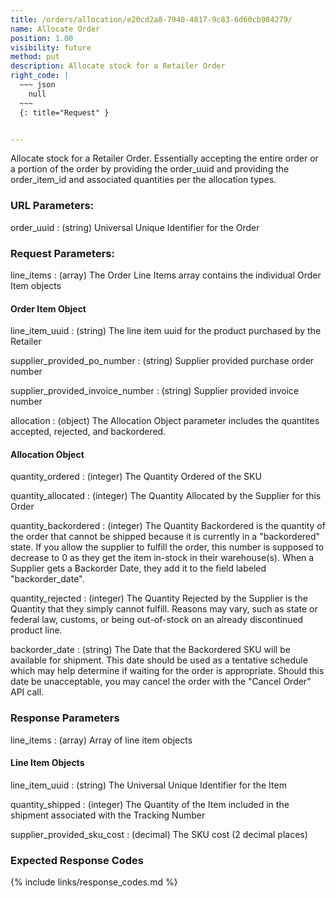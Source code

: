```yaml
---
title: /orders/allocation/e20cd2a8-7940-4817-9c83-6d60cb984279/
name: Allocate Order
position: 1.00
visibility: future
method: put
description: Allocate stock for a Retailer Order
right_code: |
  ~~~ json
    null
  ~~~
  {: title="Request" }


---
```

Allocate stock for a Retailer Order. Essentially accepting the entire order or a portion of the order by providing the order_uuid and providing the order_item_id and associated quantities per the allocation types.


### URL Parameters:

order_uuid
: (string) Universal Unique Identifier for the Order

### Request Parameters:

line_items
: (array) The Order Line Items array contains the individual Order Item objects

#### Order Item Object

line_item_uuid
: (string) The line item uuid for the product purchased by the Retailer

supplier_provided_po_number
: (string) Supplier provided purchase order number

supplier_provided_invoice_number
: (string) Supplier provided invoice number

allocation
: (object) The Allocation Object parameter includes the quantites accepted, rejected, and backordered.

#### Allocation Object

quantity_ordered
: (integer) The Quantity Ordered of the SKU

quantity_allocated
: (integer) The Quantity Allocated by the Supplier for this Order

quantity_backordered
: (integer) The Quantity Backordered is the quantity of the order that cannot be shipped because it is currently in a "backordered" state. If you allow the supplier to fulfill the order, this number is supposed to decrease to 0 as they get the item in-stock in their warehouse(s). When a Supplier gets a Backorder Date, they add it to the field labeled "backorder_date".

quantity_rejected
: (integer) The Quantity Rejected by the Supplier is the Quantity that they simply cannot fulfill. Reasons may vary, such as state or federal law, customs, or being out-of-stock on an already discontinued product line.

backorder_date
: (string) The Date that the Backordered SKU will be available for shipment. This date should be used as a tentative schedule which may help determine if waiting for the order is appropriate. Should this date be unacceptable, you may cancel the order with the "Cancel Order" API call.

### Response Parameters

line_items
: (array) Array of line item objects

#### Line Item Objects

line_item_uuid
: (string) The Universal Unique Identifier for the Item

quantity_shipped
: (integer) The Quantity of the Item included in the shipment associated with the Tracking Number

supplier_provided_sku_cost
: (decimal) The SKU cost (2 decimal places)

### Expected Response Codes

{% include links/response_codes.md %}
